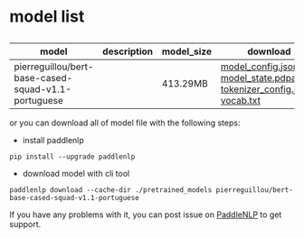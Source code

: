 #  model list

##  

| model  | description | model_size  | download         |
| --- | --- | --- | --- |
|pierreguillou/bert-base-cased-squad-v1.1-portuguese|  | 413.29MB | [model_config.json](https://bj.bcebos.com/paddlenlp/models/community/pierreguillou/bert-base-cased-squad-v1.1-portuguese/model_config.json)<br>[model_state.pdparams](https://bj.bcebos.com/paddlenlp/models/community/pierreguillou/bert-base-cased-squad-v1.1-portuguese/model_state.pdparams)<br>[tokenizer_config.json](https://bj.bcebos.com/paddlenlp/models/community/pierreguillou/bert-base-cased-squad-v1.1-portuguese/tokenizer_config.json)<br>[vocab.txt](https://bj.bcebos.com/paddlenlp/models/community/pierreguillou/bert-base-cased-squad-v1.1-portuguese/vocab.txt) |

or you can download all of model file with the following steps:

* install paddlenlp

```shell
pip install --upgrade paddlenlp
```

* download model with cli tool

```shell
paddlenlp download --cache-dir ./pretrained_models pierreguillou/bert-base-cased-squad-v1.1-portuguese
```

If you have any problems with it, you can post issue on [PaddleNLP](https://github.com/PaddlePaddle/PaddleNLP) to get support.
